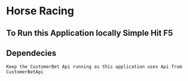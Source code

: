 # Horse Racing

## To Run this Application locally Simple Hit F5

## Dependecies
	Keep the CustomerBet Api running as this application uses Api from CustomerBetApi